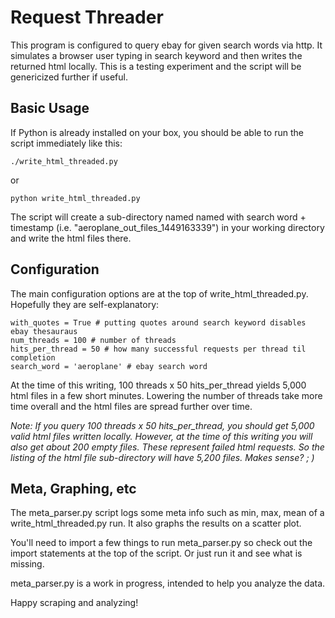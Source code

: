 # Request Threader

This program is configured to query ebay for given search words via http. It simulates a browser user typing in search keyword and then writes the returned html locally. This is a testing experiment and the script will be genericized further if useful.

## Basic Usage 

If Python is already installed on your box, you should be able to run the script immediately like this:

```
./write_html_threaded.py
```

or

```
python write_html_threaded.py
```

The script will create a sub-directory named named with search word + timestamp (i.e. "aeroplane_out_files_1449163339") in your working directory and write the html files there.

## Configuration

The main configuration options are at the top of write_html_threaded.py.  Hopefully they are self-explanatory:

```
with_quotes = True # putting quotes around search keyword disables ebay thesauraus
num_threads = 100 # number of threads
hits_per_thread = 50 # how many successful requests per thread til completion
search_word = 'aeroplane' # ebay search word
```

At the time of this writing, 100 threads x 50 hits_per_thread yields 5,000 html files in a few short minutes.  Lowering the number of threads take more time overall and the html files are spread further over time.

*Note: If you query 100 threads x 50 hits_per_thread, you should get 5,000 valid html files written locally.  However, at the time of this writing you will also get about 200 empty files.  These represent failed html requests.  So the listing of the html file sub-directory will have 5,200 files. Makes sense? ; )*

## Meta, Graphing, etc

The meta_parser.py script logs some meta info such as min, max, mean of a write_html_threaded.py run.  It also graphs the results on a scatter plot.

You'll need to import a few things to run meta_parser.py so check out the import statements at the top of the script.  Or just run it and see what is missing.

meta_parser.py is a work in progress, intended to help you analyze the data.

Happy scraping and analyzing!
